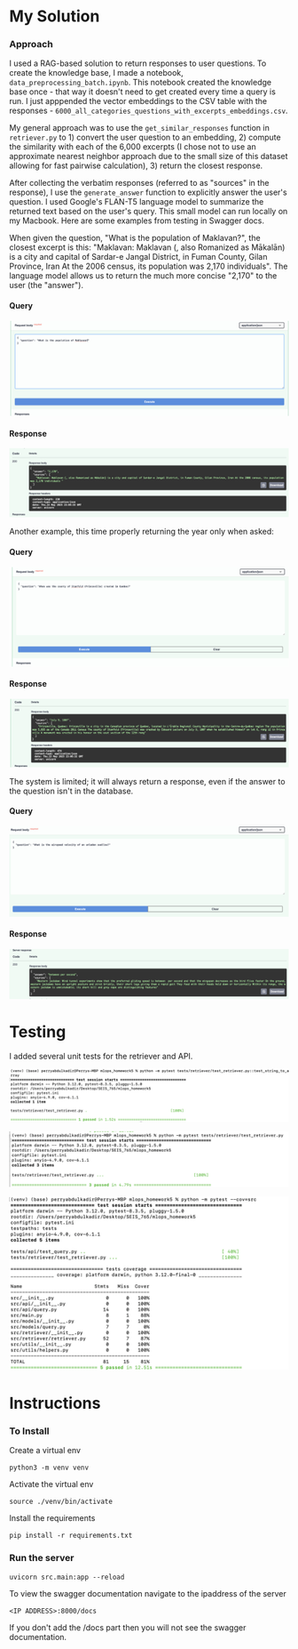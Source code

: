 # My Solution

### Approach

I used a RAG-based solution to return responses to user questions. To create the knowledge base, I made a notebook, `data_preprocessing_batch.ipynb`. This notebook created the knowledge base once - that way it doesn't need to get created every time a query is run. I just apppended the vector embeddings to the CSV table with the responses - `6000_all_categories_questions_with_excerpts_embeddings.csv`.

My general approach was to use the `get_similar_responses` function in `retriever.py` to 1) convert the user question to an embedding, 2) compute the similarity with each of the 6,000 excerpts (I chose not to use an approximate nearest neighbor approach due to the small size of this dataset allowing for fast pairwise calculation), 3) return the closest response. 

After collecting the verbatim responses (referred to as "sources" in the response), I use the `generate_answer` function to explicitly answer the user's question. I used Google's FLAN-T5 language model to summarize the returned text based on the user's query. This small model can run locally on my Macbook. Here are some examples from testing in Swagger docs. 

When given the question, "What is the population of Maklavan?", the closest excerpt is this:  "Maklavan: Maklavan (, also Romanized as Mākalān) is a city and capital of Sardar-e Jangal District, in Fuman County, Gilan Province, Iran At the 2006 census, its population was 2,170 individuals". The language model allows us to return the much more concise "2,170" to the user (the "answer"). 

#### Query

![Alt text](/screenshots/q1_query.png)

#### Response
![Alt text](/screenshots/q1_response.png)


Another example, this time properly returning the year only when asked: 
#### Query
![Alt text](/screenshots/q2_query.png?raw=true)


#### Response
![Alt text](/screenshots/q2_response.png?raw=true)

The system is limited; it will always return a response, even if the answer to the question isn't in the database. 
#### Query
![Alt text](/screenshots/q3_query.png?raw=true)


#### Response
![Alt text](/screenshots/q3_response.png?raw=true)



# Testing
I added several unit tests for the retriever and API. 

![Alt text](/screenshots/test_1.png?raw=true)

![Alt text](/screenshots/test_2.png?raw=true)

![Alt text](/screenshots/test_3.png?raw=true)


# Instructions

### To Install
Create a virtual env
```
python3 -m venv venv
```

Activate the virtual env
```
source ./venv/bin/activate
```

Install the requirements
```
pip install -r requirements.txt
```

### Run the server
```
uvicorn src.main:app --reload
```

To view the swagger documentation navigate to the ipaddress of the server 
```
<IP ADDRESS>:8000/docs
```

If you don't add the /docs part then you will not see the swagger documentation.

